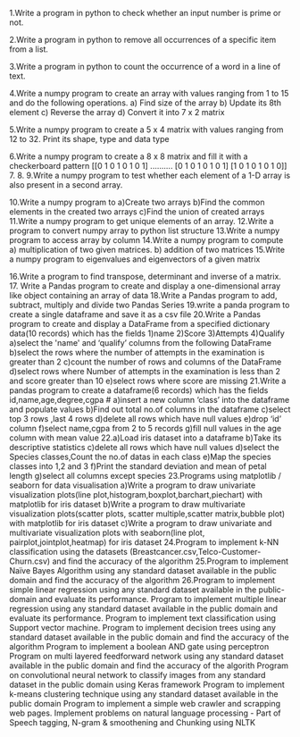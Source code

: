 1.Write a  program in python to check whether an input number is prime or not. 

2.Write a program in python to remove all occurrences of a specific item from a list. 

3.Write a program in python to count the occurrence of a word in a line of text.

4.Write a numpy program to create an array with values ranging from 1 to 15 and do the following operations.
a) Find size of the array
b) Update its 8th element
c) Reverse the array
d) Convert it into 7 x 2 matrix

5.Write a numpy program to create a 5 x 4 matrix with values ranging from 12 to 32. Print its shape, type and data type

6.Write a numpy program to create a 8 x 8 matrix and fill it with a checkerboard pattern
[[0 1 0 1 0 1 0 1]
..........
[0 1 0 1 0 1 0 1]
[1 0 1 0 1 0 1 0]]
7.
8.
9.Write a numpy program to test whether each element of a 1-D array is also present in a second array.

10.Write a numpy program to
  a)Create two arrays
  b)Find the common elements in the created two arrays 
  c)Find the union of created arrays
11.Write a numpy program to get unique elements of an array.
12.Write a program to convert numpy array to python list structure
13.Write a numpy program to access array by column
14.Write a numpy program to compute
   a)  multiplication of two given matrices.
   b)  addition of two matrices
15.Write a numpy program to eigenvalues and eigenvectors of a given matrix

16.Write a program to find transpose, determinant and inverse of a matrix.
17. Write a Pandas program to create and display a one-dimensional array like object containing an array of data 
18.Write a Pandas program to add, subtract, multiply and divide two Pandas Series
19.write a panda program to create a single dataframe and save it as a csv file
20.Write a Pandas program to create and display a DataFrame from a specified dictionary data(10 records) which has the fields 1)name 2)Score 3)Attempts 4)Qualify
  a)select the 'name' and ‘qualify’ columns from the following DataFrame
  b)select the rows where the number of attempts in the examination is greater than 2
  c)count the number of rows and columns of the DataFrame
  d)select rows where Number of attempts in the examination is less than 2 and score greater than 10
  e)select rows where score are missing
21.Write a pandas program to create a dataframe(6 records) which has the fields id,name,age,degree,cgpa #
  a)insert a new column ‘class’ into the dataframe and populate values
  b)Find out total no.of columns in the dataframe
  c)select top 3 rows ,last 4 rows
  d)delete all rows which have null values
  e)drop ‘id’ column
  f)select name,cgpa from 2 to 5 records
  g)fill null values in the age column with mean value
22.a)Load iris dataset into a dataframe
  b)Take its descriptive statistics
  c)delete all rows which have null values
  d)select the Species classes,Count the no.of datas in each class
  e)Map the species classes into 1,2 and 3
  f)Print the standard deviation and mean of petal length
  g)select all columns except species 
23.Programs using matplotlib /  seaborn for data visualisation
  a)Write a program to draw univariate visualization plots(line plot,histogram,boxplot,barchart,piechart) with matplotlib for iris dataset
  b)Write a program to draw multivariate visualization plots(scatter plots, scatter multiple,scatter matrix,bubble plot) with matplotlib for iris dataset
  c)Write a program to draw univariate and multivariate visualization plots with seaborn(line plot, pairplot,jointplot,heatmap) for iris dataset
24.Program to implement k-NN classification using the datasets (Breastcancer.csv,Telco-Customer-Churn.csv) and find the accuracy of the algorithm
25.Program to implement Naïve Bayes Algorithm using any standard dataset available in the public domain and find the accuracy of the algorithm
26.Program to implement simple linear regression  using any
standard dataset available in the public- domain and evaluate its 
performance.
Program to implement multiple linear regression  using any
standard dataset available in the public domain and evaluate its 
performance.
Program to implement text classification using Support vector machine.
Program to implement decision trees using any standard dataset available in the public domain and find the accuracy of the algorithm
Program to implement a boolean AND gate using perceptron
Program on multi layered feedforward network using any standard dataset available in the public domain and find the accuracy of the algorith
Program on convolutional neural network to classify images from any standard dataset in the public domain using Keras framework
Program to implement k-means clustering technique using any standard dataset available in the public domain
Program to implement a simple web crawler and scrapping web pages.
Implement problems on natural language processing - Part of Speech tagging, N-gram & smoothening and Chunking using NLTK

